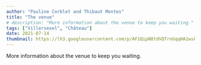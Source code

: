 ```yaml
---
author: "Pauline Corblet and Thibaut Montes"
title: "The venue"
# description: "More information about the venue to keep you waiting."
tags: ["Villersexel", "Château"]
date: 2021-07-14
thumbnail: https://lh3.googleusercontent.com/p/AF1QipN8tdVQTrnGqqHA1ws0feqY4c3jOSdomMInIqEa=s1360-w1360-h1020
---
```


More information about the venue to keep you waiting.
